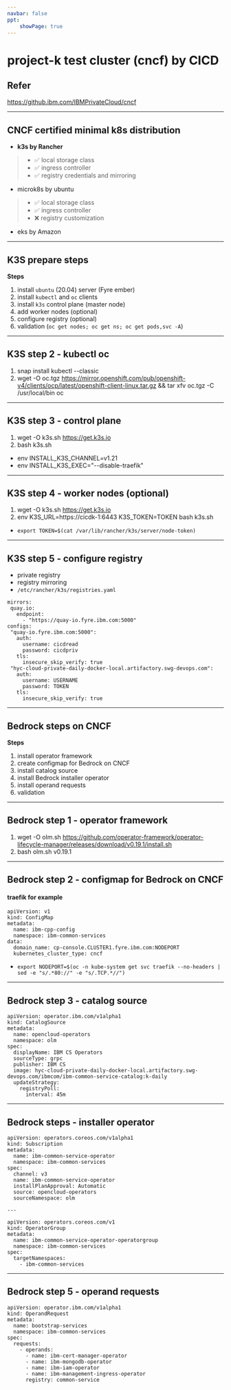 ```yaml
---
navbar: false
ppt:
    showPage: true
---
```


# project-k test cluster (cncf) by CICD

## Refer
https://github.ibm.com/IBMPrivateCloud/cncf

---

## CNCF certified minimal k8s distribution

- **k3s by Rancher**
> - :white_check_mark: local storage class
> - :white_check_mark: ingress controller
> - :white_check_mark: registry credentials and mirroring 
- microk8s by ubuntu
> - :white_check_mark: local storage class
> - :white_check_mark: ingress controller
> - :x: registry customization
- eks by Amazon

---

## K3S prepare steps

**Steps**
1. install `ubuntu` (20.04) server (Fyre ember)
2. install `kubectl` and `oc` clients
3. install `k3s` control plane (master node)
4. add worker nodes (optional)
5. configure registry (optional)
6. validation (`oc get nodes; oc get ns; oc get pods,svc -A`)

---

## K3S step 2 - kubectl oc

1. snap install kubectl --classic
2.  wget -O oc.tgz https://mirror.openshift.com/pub/openshift-v4/clients/ocp/latest/openshift-client-linux.tar.gz && tar xfv oc.tgz -C /usr/local/bin oc

---

## K3S step 3 - control plane

1. wget -O k3s.sh https://get.k3s.io
2. bash k3s.sh
- env INSTALL_K3S_CHANNEL=v1.21
- env INSTALL_K3S_EXEC="--disable-traefik"

---

## K3S step 4 - worker nodes (optional)

1. wget -O k3s.sh https://get.k3s.io
2. env K3S_URL=https://cicdk-1:6443 K3S_TOKEN=TOKEN bash k3s.sh
- `export TOKEN=$(cat /var/lib/rancher/k3s/server/node-token)`
---

## K3S step 5 - configure registry
- private registry
- registry mirroring
- `/etc/rancher/k3s/registries.yaml`
 ```
mirrors:
  quay.io:
    endpoint:
      - "https://quay-io.fyre.ibm.com:5000"
configs:
  "quay-io.fyre.ibm.com:5000":
    auth:
      username: cicdread
      password: cicdpriv
    tls:
      insecure_skip_verify: true
  "hyc-cloud-private-daily-docker-local.artifactory.swg-devops.com":
    auth:
      username: USERNAME
      password: TOKEN
    tls:
      insecure_skip_verify: true
 ```

---

## Bedrock steps on CNCF

**Steps**
1. install operator framework
2. create configmap for Bedrock on CNCF
3. install catalog source
4. install Bedrock installer operator
5. install operand requests
6. validation

---

## Bedrock step 1 - operator framework

1. wget -O olm.sh https://github.com/operator-framework/operator-lifecycle-manager/releases/download/v0.19.1/install.sh
2. bash olm.sh v0.19.1

---

## Bedrock step 2 - configmap for Bedrock on CNCF

#### traefik for example
```
apiVersion: v1
kind: ConfigMap
metadata:
  name: ibm-cpp-config
  namespace: ibm-common-services
data:
  domain_name: cp-console.CLUSTER1.fyre.ibm.com:NODEPORT
  kubernetes_cluster_type: cncf
```
- `export NODEPORT=$(oc -n kube-system get svc traefik --no-headers | sed -e "s/.*80://" -e "s/.TCP.*//")`

---

## Bedrock step 3 - catalog source

```
apiVersion: operator.ibm.com/v1alpha1
kind: CatalogSource
metadata:
  name: opencloud-operators
  namespace: olm
spec:
  displayName: IBM CS Operators
  sourceType: grpc
  publisher: IBM CS
  image: hyc-cloud-private-daily-docker-local.artifactory.swg-devops.com/ibmcom/ibm-common-service-catalog:k-daily
  updateStrategy:
    registryPoll:
      interval: 45m
```

---

## Bedrock steps - installer operator

```
apiVersion: operators.coreos.com/v1alpha1
kind: Subscription
metadata:
  name: ibm-common-service-operator
  namespace: ibm-common-services
spec:
  channel: v3
  name: ibm-common-service-operator
  installPlanApproval: Automatic
  source: opencloud-operators
  sourceNamespace: olm

---

apiVersion: operators.coreos.com/v1
kind: OperatorGroup
metadata:
  name: ibm-common-service-operator-operatorgroup
  namespace: ibm-common-services
spec:
  targetNamespaces:
    - ibm-common-services
```

---

## Bedrock step 5 - operand requests 

```
apiVersion: operator.ibm.com/v1alpha1
kind: OperandRequest
metadata:
  name: bootstrap-services
  namespace: ibm-common-services
spec:
  requests:
    - operands:
      - name: ibm-cert-manager-operator
      - name: ibm-mongodb-operator
      - name: ibm-iam-operator
      - name: ibm-management-ingress-operator
      registry: common-service
```